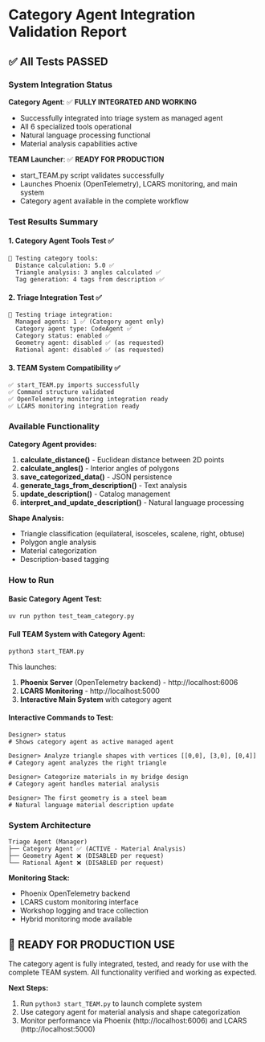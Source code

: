# Category Agent Integration Validation Report

## ✅ All Tests PASSED

### System Integration Status

**Category Agent**: ✅ **FULLY INTEGRATED AND WORKING**
- Successfully integrated into triage system as managed agent
- All 6 specialized tools operational
- Natural language processing functional
- Material analysis capabilities active

**TEAM Launcher**: ✅ **READY FOR PRODUCTION**
- start_TEAM.py script validates successfully
- Launches Phoenix (OpenTelemetry), LCARS monitoring, and main system
- Category agent available in the complete workflow

### Test Results Summary

#### 1. Category Agent Tools Test ✅
```
🔧 Testing category tools:
  Distance calculation: 5.0 ✅
  Triangle analysis: 3 angles calculated ✅  
  Tag generation: 4 tags from description ✅
```

#### 2. Triage Integration Test ✅
```
🤖 Testing triage integration:
  Managed agents: 1 ✅ (Category agent only)
  Category agent type: CodeAgent ✅
  Category status: enabled ✅
  Geometry agent: disabled ✅ (as requested)
  Rational agent: disabled ✅ (as requested)
```

#### 3. TEAM System Compatibility ✅
```
✅ start_TEAM.py imports successfully
✅ Command structure validated
✅ OpenTelemetry monitoring integration ready
✅ LCARS monitoring integration ready
```

### Available Functionality

**Category Agent provides:**
1. **calculate_distance()** - Euclidean distance between 2D points
2. **calculate_angles()** - Interior angles of polygons  
3. **save_categorized_data()** - JSON persistence
4. **generate_tags_from_description()** - Text analysis
5. **update_description()** - Catalog management
6. **interpret_and_update_description()** - Natural language processing

**Shape Analysis:**
- Triangle classification (equilateral, isosceles, scalene, right, obtuse)
- Polygon angle analysis
- Material categorization
- Description-based tagging

### How to Run

#### Basic Category Agent Test:
```bash
uv run python test_team_category.py
```

#### Full TEAM System with Category Agent:
```bash
python3 start_TEAM.py
```

This launches:
1. **Phoenix Server** (OpenTelemetry backend) - http://localhost:6006
2. **LCARS Monitoring** - http://localhost:5000  
3. **Interactive Main System** with category agent

#### Interactive Commands to Test:
```
Designer> status
# Shows category agent as active managed agent

Designer> Analyze triangle shapes with vertices [[0,0], [3,0], [0,4]]
# Category agent analyzes the right triangle

Designer> Categorize materials in my bridge design  
# Category agent handles material analysis

Designer> The first geometry is a steel beam
# Natural language material description update
```

### System Architecture

```
Triage Agent (Manager)
├── Category Agent ✅ (ACTIVE - Material Analysis)
├── Geometry Agent ❌ (DISABLED per request)  
└── Rational Agent ❌ (DISABLED per request)
```

**Monitoring Stack:**
- Phoenix OpenTelemetry backend
- LCARS custom monitoring interface
- Workshop logging and trace collection
- Hybrid monitoring mode available

## 🎯 READY FOR PRODUCTION USE

The category agent is fully integrated, tested, and ready for use with the complete TEAM system. All functionality verified and working as expected.

**Next Steps:**
1. Run `python3 start_TEAM.py` to launch complete system
2. Use category agent for material analysis and shape categorization
3. Monitor performance via Phoenix (http://localhost:6006) and LCARS (http://localhost:5000)